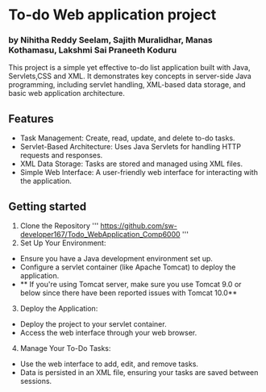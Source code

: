 # To-do Web application project
### by Nihitha Reddy Seelam, Sajith Muralidhar, Manas Kothamasu, Lakshmi Sai Praneeth Koduru
This project is a simple yet effective to-do list application built with Java, Servlets,CSS and XML. It demonstrates key concepts in server-side Java programming, including servlet handling, XML-based data storage, and basic web application architecture.

## Features 
- Task Management: Create, read, update, and delete to-do tasks.
- Servlet-Based Architecture: Uses Java Servlets for handling HTTP requests and responses.
- XML Data Storage: Tasks are stored and managed using XML files.
- Simple Web Interface: A user-friendly web interface for interacting with the application.

## Getting started

1. Clone the Repository 
'''
https://github.com/sw-developer167/Todo_WebApplication_Comp6000
'''
2. Set Up Your Environment:
- Ensure you have a Java development environment set up.
- Configure a servlet container (like Apache Tomcat) to deploy the application.
- ** If you're using Tomcat server, make sure you use Tomcat 9.0 or below since there have been reported issues with Tomcat 10.0**

3. Deploy the Application:
- Deploy the project to your servlet container.
- Access the web interface through your web browser.

4. Manage Your To-Do Tasks:
- Use the web interface to add, edit, and remove tasks.
- Data is persisted in an XML file, ensuring your tasks are saved between sessions.
